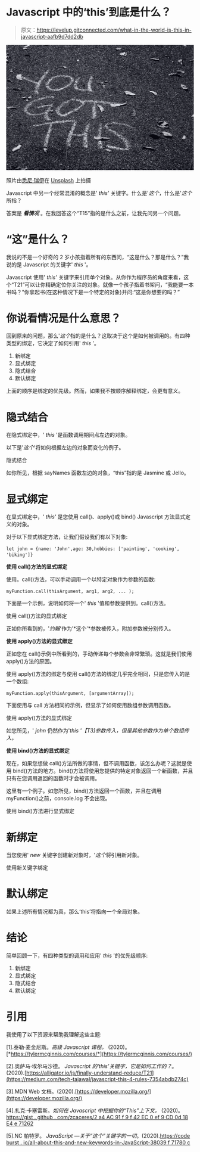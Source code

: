 # Javascript 中的‘this’到底是什么？

> 原文：<https://levelup.gitconnected.com/what-in-the-world-is-this-in-javascript-aafb9d7dd2db>

![](img/03608be2ad088a70f42562a4b70839eb.png)

照片由[悉尼·瑞伊](https://unsplash.com/@srz?utm_source=unsplash&utm_medium=referral&utm_content=creditCopyText)在 [Unsplash](https://unsplash.com/s/photos/this?utm_source=unsplash&utm_medium=referral&utm_content=creditCopyText) 上拍摄

Javascript 中另一个经常混淆的概念是' *this'* 关键字。什么是'*这个*，什么是'*这个*所指？

答案是 ***看情况*** 。在我回答这个“T15”指的是什么之前，让我先问另一个问题。

# “这”是什么？

我说的不是一个好奇的 2 岁小孩指着所有的东西问，“这是什么？那是什么？”我说的是 Javascript 的关键字' *this* '。

Javascript 使用' *this'* 关键字来引用单个对象。从你作为程序员的角度来看，这个“T21”可以让你精确定位你关注的对象。就像一个孩子指着书架问，“我能要一本书吗？”你拿起书(在这种情况下是一个特定的对象)并问:“这是你想要的吗？”

# 你说看情况是什么意思？

回到原来的问题，那么'*这个*指的是什么？这取决于这个是如何被调用的。有四种类型的绑定，它决定了如何引用' *this* '。

1.  新绑定
2.  显式绑定
3.  隐式结合
4.  默认绑定

上面的顺序是绑定的优先级。然而，如果我不按顺序解释绑定，会更有意义。

# 隐式结合

在隐式绑定中，' *this* '是函数调用期间点左边的对象。

以下是'*这个*'将如何根据左边的对象而变化的例子。

隐式结合

如你所见，根据 sayNames 函数左边的对象，“this”指的是 Jasmine 或 Jello。

# 显式绑定

在显式绑定中，' *this'* 是您使用 call()、apply()或 bind() Javascript 方法显式定义的对象。

对于以下显式绑定方法，让我们假设我们有以下对象:

```
let john = {name: 'John',age: 30,hobbies: ['painting', 'cooking', 'biking']}
```

**使用 call()方法的显式绑定**

使用。call()方法，可以手动调用一个以特定对象作为参数的函数:

```
myFunction.call(thisArgument, arg1, arg2, ... );
```

下面是一个示例，说明如何将一个' *this* '值和参数提供到。call()方法。

使用 call()方法的显式绑定

正如你所看到的，'*约翰*'作为'*这个'*参数被传入，附加参数被分别传入。

**使用 apply()方法的显式绑定**

正如您在 call()示例中所看到的，手动传递每个参数会非常繁琐。这就是我们使用 apply()方法的原因。

使用 apply()方法的绑定与使用 call()方法的绑定几乎完全相同，只是您传入的是一个数组:

```
myFunction.apply(thisArgument, [argumentArray]);
```

下面使用与 call 方法相同的示例，但显示了如何使用数组参数调用函数。

使用 apply()方法的显式绑定

如您所见，' *john* 仍然作为'*this '【T3]参数传入，但是其他参数作为单个数组传入。*

**使用 bind()方法的显式绑定**

现在，如果您想做 call()方法所做的事情，但不调用函数，该怎么办呢？这就是使用 bind()方法的地方。bind()方法将使用您提供的特定对象返回一个新函数，并且只有在您调用返回的函数时才会被调用。

这里有一个例子。如您所见，bind()方法返回一个函数，并且在调用 myFunction()之前，console.log 不会出现。

使用 bind()方法进行显式绑定

# 新绑定

当您使用' *new* 关键字创建新对象时，'*这个*将引用新对象。

使用新关键字绑定

# 默认绑定

如果上述所有情况都为真，那么‘this’将指向一个全局对象。

# 结论

简单回顾一下，有四种类型的调用和应用' *this* '的优先级顺序:

1.  新绑定
2.  显式绑定
3.  隐式结合
4.  默认绑定

# 引用

我使用了以下资源来帮助我理解这些主题:

[1].泰勒·麦金尼斯。*高级 Javascript 课程。* (2020)。[*https://tylermcginnis.com/courses/*](https://tylermcginnis.com/courses/)

[2].奥萨马·埃尔马沙德。 *Javascript 的‘this’关键字，它是如何工作的？*。(2020).[https://alligator.io/js/finally-understand-reduce/T21](https://medium.com/tech-tajawal/javascript-this-4-rules-7354abdb274c)

[3].MDN Web 文档。(2020).[https://developer.mozilla.org/](https://developer.mozilla.org/)

[4].扎克·卡塞雷斯。*如何在 Javascript 中挖掘你的“This”上下文。* (2020)。[https://gist . github . com/zcaceres/2 a4 AC 91 f 9 f 42 EC 0 ef 9 CD 0d 18 E4 e 71262](https://gist.github.com/zcaceres/2a4ac91f9f42ec0ef9cd0d18e4e71262)

[5].NC 帕特罗。 *JavaScript —关于“这个”关键字的一切*。(2020).[https://code burst . io/all-about-this-and-new-keywords-in-JavaScript-38039 f 71780 c](https://codeburst.io/all-about-this-and-new-keywords-in-javascript-38039f71780c)